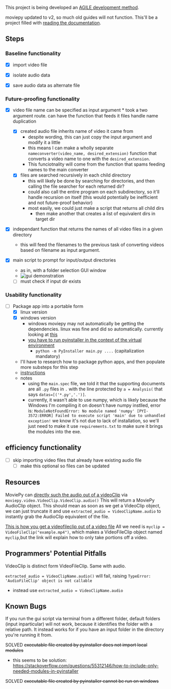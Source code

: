 This project is being developed an [AGILE development method](https://learn.microsoft.com/en-us/devops/plan/what-is-agile-development).

moviepy updated to v2, so much old guides will not function. This'll be a project filled with [reading the documentation](https://zulko.github.io/moviepy/reference/reference/moviepy.audio.AudioClip.AudioClip.html#moviepy.audio.AudioClip.AudioClip.write_audiofile).

## Steps

### Baseline functionality

 - [x] import video file

 - [x] isolate audio data

 - [x] save audio data as alternate file

### Future-proofing functionality

 - [x] video file name can be specified as input argument
        * took a two argument route. can have the function that feeds it files handle name duplication
   - [x] created audio file inherits name of video it came from
        * despite wording, this can just copy the input argument and modify it a little
        * this means I can make a wholly separate `nameconverter(video_name, desired_extension)` function that converts a video name to one with the `desired_extension`.
        * This funciotnality will come from the function that spams feeding names to the main converter
    - [x] files are searched recursively in each child directory
        * this will likely be done by searching for directories, and then calling the file searcher for each returned dir?
        * could also call the entire program on each subdirectory, so it'll handle recursion on itself (this would potentially be inefficient and not future-proof behavior)
        * most easily, we could just make a script that returns all child dirs
          * then make another that creates a list of equivalent dirs in target dir

 - [x] independant function that returns the names of all video files in a given directory
    * this will feed the filenames to the previous task of converting videos based on filename as input argument.

 - [x] main script to prompt for input/output directories
    - as in, with a folder selection GUI window
    - ![gui demonstration](../../img/vid_manip/gui%20demonstration.webp)
   - [ ] must check if input dir exists

### Usability functionality

 - [ ] Package app into a portable form
   - [x] linux version
   - [x] windows version
     - windows moviepy may not automatically be getting the dependencies. linux was fine and did so automatically. currently looking at [this](https://stackoverflow.com/questions/55482462/pyinstaller-how-to-hidden-import-moviepy)
     - [you have to run pyinstaller in the context of the virtual environment](https://stackoverflow.com/questions/57227191/pyinstaller-hidden-import-not-found)
       - `python -m PyInstaller main.py ....` (capitalization mandatory)
   - I'll have to research how to package python apps, and then populate more substeps for this step
   - [instructions](https://www.geeksforgeeks.org/create-a-single-executable-from-a-python-project/)
   - notes
     - using the `main.spec` file, we told it that the supporting documents are all `.py` files in `.` with the line protected by `a = Analysis(` that says `datas=[('*.py','.')]`.
     - currently, it wasn't able to use numpy, which is likely because the Windows I'm compiling it on doesn't have numpy instlled, error is: `ModuleNotFoundError: No module named 'numpy'
[PYI-3572:ERROR] Failed to execute script 'main' due to unhandled exception!`
        we know it's not due to lack of installation, so we'll just need to make it use `requirements.txt` to make sure it brings the modules into the exe.

## efficiency functionality

 - [ ] skip importing video files that already have existing audio file
   - [ ] make this optional so files can be updated

## Resources

MoviePy can [directly such the audio out of a videoClip](https://zulko.github.io/moviepy/reference/reference/moviepy.video.VideoClip.VideoClip.html#moviepy.video.VideoClip.VideoClip.audio) via `moviepy.video.VideoClip.VideoClip.audio()` This will return a MoviePy AudioClip object. This should mean as soon as we get a VideoClip object, we can just truncate it and use `extracted_audio = VideoClipName.audio` to instantly grab the AudioClip equivalent of the file.

[This is how you get a videofileclip out of a video file](https://zulko.github.io/moviepy/user_guide/loading.html#videofileclip) All we need is `myclip = VideoFileClip("example.mp4")`, which makes a VideoFileClip object named `myclip`,but the link will explain how to only take portions off a video.

## Programmers' Potential Pitfalls

VideoClip is distinct form VideoFileClip. Same with audio.

`extracted_audio = VideoClipName.audio()` will fail, raising `TypeError: 'AudioFileClip' object is not callable`

* instead use `extracted_audio = VideoClipName.audio`

## Known Bugs

If you run the gui script via terminal from a different folder, default folders (input inparticular) will not work, because it identifies the folder with a relative path. It instead works for if you have an input folder in the directory you're running it from.


SOLVED ~~executable file created by pyinstaller does not import local modules~~
* this seems to be solution: https://stackoverflow.com/questions/55312146/how-to-include-only-needed-modules-in-pyinstaller

SOLVED ~~executable file created by pyinstaller cannot be run on windows~~

